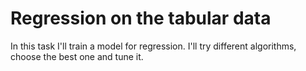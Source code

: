 # Regression on the tabular data
In this task I'll train a model for regression. I'll try different algorithms, choose the best one and tune it.
